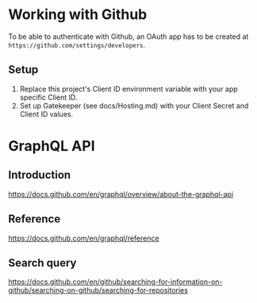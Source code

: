 # Working with Github

To be able to authenticate with Github, an OAuth app has to be created at `https://github.com/settings/developers`.

## Setup

1. Replace this project's Client ID environment variable with your app specific Client ID.
2. Set up Gatekeeper (see docs/Hosting.md) with your Client Secret and Client ID values.

# GraphQL API

## Introduction

https://docs.github.com/en/graphql/overview/about-the-graphql-api

## Reference

https://docs.github.com/en/graphql/reference

## Search query

https://docs.github.com/en/github/searching-for-information-on-github/searching-on-github/searching-for-repositories

